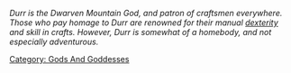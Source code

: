 *Durr is the Dwarven Mountain God, and patron of craftsmen everywhere.
Those who pay homage to Durr are renowned for their manual
[dexterity](Dexterity "wikilink") and skill in crafts. However, Durr is
somewhat of a homebody, and not especially adventurous.*

[Category: Gods And Goddesses](Category:_Gods_And_Goddesses "wikilink")

